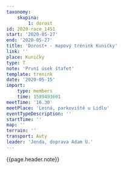 ```yaml
---
taxonomy:
    skupina:
        1: dorost
id: 2020-race_1451
start: '2020-05-27'
end: '2020-05-27'
title: 'Dorost+ - mapový trénink Kuničky'
link: ''
place: Kuničky
type: T
note: 'První úsek štafet'
template: trenink
date: '2020-05-15'
import:
    type: members
    time: 1589493601
meetTime: '16.30'
meetPlace: 'Lesná, parkoviště u Lidlu'
eventTypeDescription: ''
startTime: ''
map: ''
terrain: ''
transport: Auty
leader: 'Jenda, doprava Adam U.'
---
```

{{page.header.note}}
